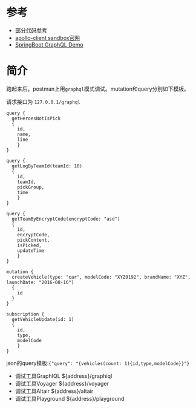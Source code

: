 # 参考
- [部分代码参考](https://github.com/gaohanghang/springboot-graphql)
- [apollo-client sandbox官网](https://apollo-fullstack-tutorial.herokuapp.com/graphql)
- [SpringBoot GraphQL Demo](https://github.com/Loading-Life/spring-graphql-demo)

# 简介
跑起来后，postman上用`graphql`模式调试。mutation和query分别如下模板。

请求接口为 `127.0.0.1/graphql`

```
query {
  getHeroesNotIsPick
  {
    id, 
    name, 
    line
	}
}

query {
  getLogByTeamId(teamId: 10) 
  {
    id,
    teamId,
    pickGroup,
    time
	}
}

query {
  getTeamByEncryptCode(encryptCode: "asd") 
  {
    id,
    encryptCode,
    pickContent,
    isPicked,
    updateTime
	}
}

```

```
mutation {
  createVehicle(type: "car", modelCode: "XYZ0192", brandName: "XYZ", launchDate: "2016-08-16") 
  {
    id
  }
}
```

```
subscription {
  getVehicleUpdate(id: 1) 
  {
    id, 
    type, 
    modelCode
	}
}
```

json的query模板:`{"query": "{vehicles(count: 1){id,type,modelCode}}"}`

- 调试工具GraphIQL ${address}/graphiql
- 调试工具Voyager ${address}/voyager
- 调试工具Altair ${address}/altair
- 调试工具Playground ${address}/playground
